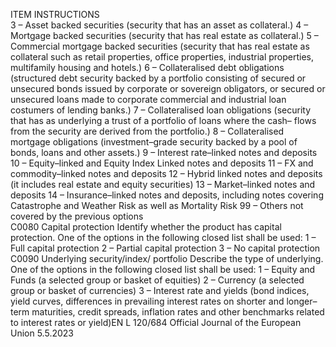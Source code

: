  
ITEM  INSTRUCTIONS  
3 – Asset backed securities 
(security that has an asset as collateral.) 
4 – Mortgage backed securities 
(security that has real estate as collateral.) 
5 – Commercial mortgage backed securities 
(security that has real estate as collateral such as retail properties, office properties, 
industrial properties, multifamily housing and hotels.) 
6 – Collateralised debt obligations 
(structured debt security backed by a portfolio consisting of secured or unsecured 
bonds issued by corporate or sovereign obligators, or secured or unsecured loans 
made to corporate commercial and industrial loan costumers of lending banks.) 
7 – Collateralised loan obligations 
(security that has as underlying a trust of a portfolio of loans where the cash– 
flows from the security are derived from the portfolio.) 
8 – Collateralised mortgage obligations 
(investment–grade security backed by a pool of bonds, loans and other assets.) 
9 – Interest rate–linked notes and deposits 
10 – Equity–linked and Equity Index Linked notes and deposits 
11 – FX and commodity–linked notes and deposits 
12 – Hybrid linked notes and deposits 
(it includes real estate and equity securities) 
13 – Market–linked notes and deposits 
14 – Insurance–linked notes and deposits, including notes covering Catastrophe 
and Weather Risk as well as Mortality Risk 
99 – Others not covered by the previous options  
C0080  Capital protection  Identify whether the product has capital protection. One of the options in the 
following closed list shall be used: 
1 – Full capital protection 
2 – Partial capital protection 
3 – No capital protection  
C0090  Underlying security/index/ 
portfolio  Describe the type of underlying. One of the options in the following closed list 
shall be used: 
1 – Equity and Funds (a selected group or basket of equities) 
2 – Currency (a selected group or basket of currencies) 
3 – Interest rate and yields (bond indices, yield curves, differences in prevailing 
interest rates on shorter and longer–term maturities, credit spreads, inflation rates 
and other benchmarks related to interest rates or yield)EN  L 120/684 Official Journal of the European Union 5.5.2023